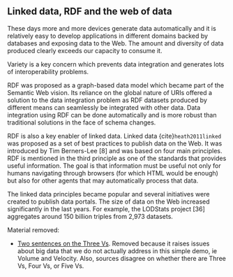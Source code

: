 ## Linked data, RDF and the web of data

These days more and more devices generate data automatically and it is relatively easy to develop applications in different domains backed by databases and exposing data to the Web. The amount and diversity of data produced clearly exceeds our capacity to consume it.

Variety is a key concern which prevents data integration and generates lots of interoperability problems.

RDF was proposed as a graph-based data model which became part of the Semantic Web vision. 
Its reliance on the global nature of URIs offered a solution to the data integration problem as RDF datasets produced by different means can seamlessly be integrated with other data. 
Data integration using RDF can be done automatically and is more robust than traditional solutions in the face of schema changes.

RDF is also a key enabler of linked data. Linked data {cite}`heath2011linked` was proposed as a set of best practices to publish data on the Web. 
It was introduced by Tim Berners-Lee [8] and was based on four main principles. RDF is mentioned in the third principle as one of the standards that provides useful information. The goal is that information must be useful not only for humans navigating through browsers (for which HTML would be enough) but also for other agents that may automatically process that data.

The linked data principles became popular and several initiatives were created to publish data portals. The size of data on the Web increased significantly in the last years. For example, the LODStats project [36] aggregates around 150 billion triples from 2,973 datasets.

Material removed:
- [Two sentences on the Three Vs](../extra_files/three_vees.html). Removed because it raises issues about big data that we do not actually address in this simple demo, ie Volume and Velocity. Also, sources disagree on whether there are Three Vs, Four Vs, or Five Vs.
